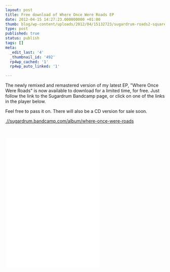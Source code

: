 ```yaml
---
layout: post
title: Free download of Where Once Were Roads EP
date: 2012-04-15 14:27:23.000000000 +01:00
thumb: blog/wp-content/uploads/2012/04/15132723/sugardrum-roads2-square-lowres150.jpg
type: post
published: true
status: publish
tags: []
meta:
  _edit_last: '4'
  _thumbnail_id: '492'
  rp4wp_cached: '1'
  rp4wp_auto_linked: '1'

---
```

<p>The newly remixed and remastered version of my latest EP, "Where Once Were Roads" is now available to download for a limited time, for free. Just follow the link to the Sugardrum Bandcamp page, or click on one of the links in the player below.</p>

<p>Feel free to pass it on. There will also be a CD version for sale soon.</p>
<p><a title="Where Once Were Roads by Sugardrum on Bandcamp" href="//sugardrum.bandcamp.com/album/where-once-were-roads" target="_blank"> //sugardrum.bandcamp.com/album/where-once-were-roads</a></p>
<p>&nbsp;</p>
<p><iframe width="300" height="410" style="position: relative; display: block; width: 300px; height: 410px;" src="//bandcamp.com/EmbeddedPlayer/v=2/album=2139359527/size=grande3/bgcol=F2F4FC/linkcol=4285BB/" allowtransparency="true" frameborder="0"><a href="//sugardrum.bandcamp.com/album/where-once-were-roads">Where Once Were Roads by Sugardrum</a></iframe></p>
